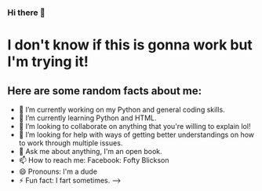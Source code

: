 ### Hi there 👋
<h1> I don't know if this is gonna work but I'm trying it!</h1>
<h2>Here are some random facts about me:</h2>

- 🔭 I’m currently working on my Python and general coding skills.
- 🌱 I’m currently learning Python and HTML.
- 👯 I’m looking to collaborate on anything that you're willing to explain lol!
- 🤔 I’m looking for help with ways of getting better understandings on how to work through multiple issues.
- 💬 Ask me about anything, I'm an open book.
- 📫 How to reach me: Facebook: Fofty Blickson
- 😄 Pronouns: I'm a dude
- ⚡ Fun fact: I fart sometimes.
-->
